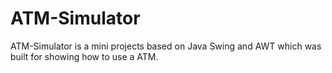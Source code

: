 # ATM-Simulator
ATM-Simulator is a mini projects based on Java Swing and AWT which was built for showing how to use a ATM. 
